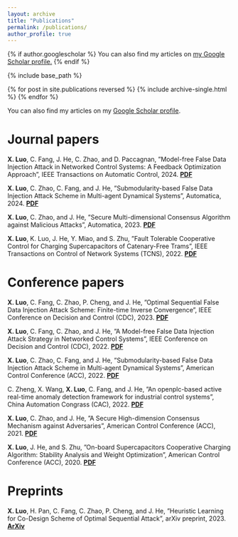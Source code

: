 ```yaml
---
layout: archive
title: "Publications"
permalink: /publications/
author_profile: true
---
```


{% if author.googlescholar %}
  You can also find my articles on <u><a href="{{author.googlescholar}}">my Google Scholar profile</a>.</u>
{% endif %}

{% include base_path %}

{% for post in site.publications reversed %}
  {% include archive-single.html %}
{% endfor %}

You can also find my articles on my [Google Scholar profile](https://scholar.google.com/citations?hl=zh-CN&user=oC-4tjYAAAAJ).

Journal papers
====
**X. Luo**, C. Fang, J. He, C. Zhao, and D. Paccagnan, ”Model-free False Data Injection Attack in Networked Control Systems: A Feedback Optimization Approach”, IEEE Transactions on Automatic Control, 2024. **[PDF](https://ieeexplore.ieee.org/stamp/stamp.jsp?tp=&arnumber=10636335)**

**X. Luo**, C. Zhao, C. Fang, and J. He, ”Submodularity-based False Data Injection Attack Scheme in Multi-agent Dynamical Systems”, Automatica, 2024. **[PDF](https://www.sciencedirect.com/science/article/abs/pii/S0005109823005939)**

**X. Luo**, C. Zhao, and J. He, ”Secure Multi-dimensional Consensus Algorithm against Malicious Attacks”, Automatica, 2023. **[PDF](https://www.sciencedirect.com/science/article/abs/pii/S0005109823003850?fr=RR-2&ref=pdf_download&rr=8e09b470ef1e4cce)**

**X. Luo**, K. Luo, J. He, Y. Miao, and S. Zhu, ”Fault Tolerable Cooperative Control for Charging Supercapacitors of Catenary-Free Trams”, IEEE Transactions on Control of Network Systems (TCNS), 2022. **[PDF](https://ieeexplore.ieee.org/stamp/stamp.jsp?tp=&arnumber=9910403)**


Conference papers
====
**X. Luo**, C. Fang, C. Zhao, P. Cheng, and J. He, ”Optimal Sequential False Data Injection Attack Scheme: Finite-time Inverse Convergence”, IEEE Conference on Decision and Control (CDC), 2023. **[PDF](https://ieeexplore.ieee.org/stamp/stamp.jsp?tp=&arnumber=10384048)**

**X. Luo**, C. Fang, C. Zhao, and J. He, ”A Model-free False Data Injection Attack Strategy in Networked Control Systems”, IEEE Conference on Decision and Control (CDC), 2022. **[PDF](https://ieeexplore.ieee.org/stamp/stamp.jsp?tp=&arnumber=9992710)**

**X. Luo**, C. Zhao, C. Fang, and J. He, ”Submodularity-based False Data Injection Attack Scheme in Multi-agent Dynamical Systems”, American Control Conference (ACC), 2022. **[PDF](https://ieeexplore.ieee.org/stamp/stamp.jsp?tp=&arnumber=9867238)**

C. Zheng, X. Wang, **X. Luo**, C. Fang, and J. He, ”An openplc-based active real-time anomaly detection framework for industrial control systems”, China Automation Congrass (CAC), 2022. **[PDF](https://ieeexplore.ieee.org/stamp/stamp.jsp?tp=&arnumber=10055121)**

**X. Luo**, C. Zhao, and J. He, ”A Secure High-dimension Consensus Mechanism against Adversaries”, American Control Conference (ACC), 2021. **[PDF](https://ieeexplore.ieee.org/stamp/stamp.jsp?tp=&arnumber=9482880)**

**X. Luo**, J. He, and S. Zhu, ”On-board Supercapacitors Cooperative Charging Algorithm: Stability Analysis and Weight Optimization”, American Control Conference (ACC), 2020. **[PDF](https://ieeexplore.ieee.org/stamp/stamp.jsp?tp=&arnumber=9147667)**


Preprints
====
**X. Luo**, H. Pan, C. Fang, C. Zhao, P. Cheng, and J. He, ”Heuristic Learning for Co-Design Scheme of Optimal Sequential Attack”, arXiv preprint, 2023. **[ArXiv](https://arxiv.org/pdf/2311.09933)**

